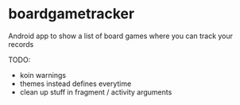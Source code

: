 # boardgametracker
Android app to show a list of board games where you can track your records

TODO:
+ koin warnings
+ themes instead defines everytime
+ clean up stuff in fragment / activity arguments
